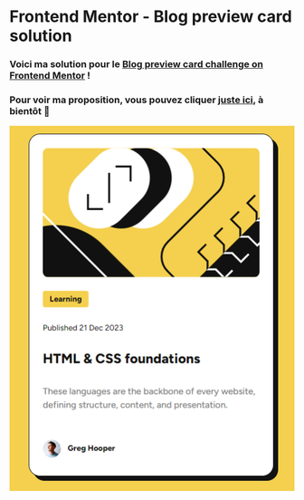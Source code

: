 # Frontend Mentor - Blog preview card solution

### Voici ma solution pour le [Blog preview card challenge on Frontend Mentor](https://www.frontendmentor.io/challenges/blog-preview-card-ckPaj01IcS/hub) !

### Pour voir ma proposition, vous pouvez cliquer  [juste ici](https://epawi.github.io/blog-preview-card/), à bientôt 🌱

![](./images/preview.png)
